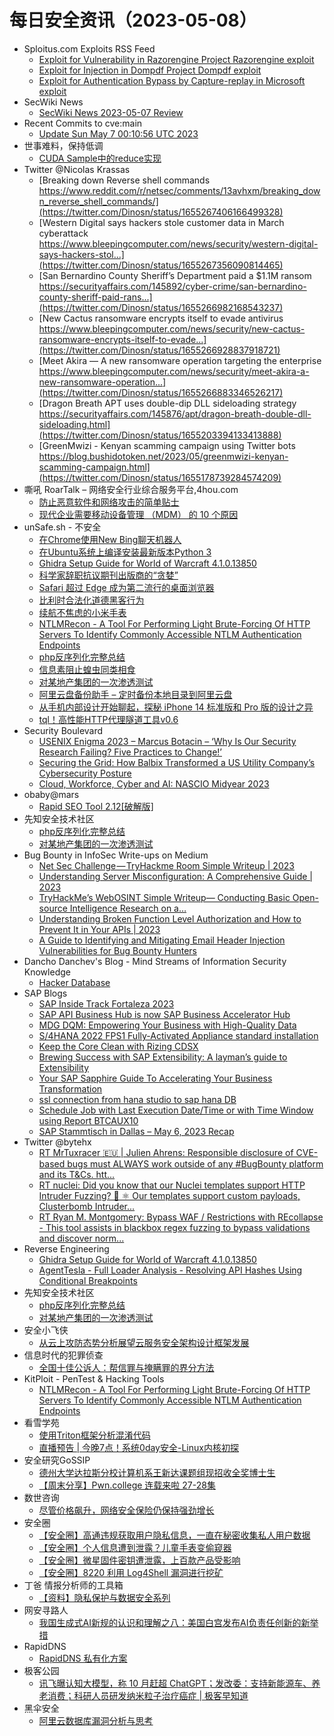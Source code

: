 # 每日安全资讯（2023-05-08）

- Sploitus.com Exploits RSS Feed
  - [Exploit for Vulnerability in Razorengine Project Razorengine exploit](https://sploitus.com/exploit?id=B647D0CC-E3B6-554E-BB4F-6D55CE2C0366&utm_source=rss&utm_medium=rss)
  - [Exploit for Injection in Dompdf Project Dompdf exploit](https://sploitus.com/exploit?id=D5201836-D46C-502F-90F6-850AE336FC16&utm_source=rss&utm_medium=rss)
  - [Exploit for Authentication Bypass by Capture-replay in Microsoft exploit](https://sploitus.com/exploit?id=27643BF8-1E30-57ED-ABE3-C319CC15C978&utm_source=rss&utm_medium=rss)
- SecWiki News
  - [SecWiki News 2023-05-07 Review](http://www.sec-wiki.com/?2023-05-07)
- Recent Commits to cve:main
  - [Update Sun May  7 00:10:56 UTC 2023](https://github.com/trickest/cve/commit/c0bae201a9a4c9a9553c69f76d88bdefcb6706d3)
- 世事难料，保持低调
  - [CUDA Sample中的reduce实现](https://blog.csdn.net/ariesjzj/article/details/130477586)
- Twitter @Nicolas Krassas
  - [Breaking down Reverse shell commands https://www.reddit.com/r/netsec/comments/13avhxm/breaking_down_reverse_shell_commands/](https://twitter.com/Dinosn/status/1655267406166499328)
  - [Western Digital says hackers stole customer data in March cyberattack https://www.bleepingcomputer.com/news/security/western-digital-says-hackers-stol...](https://twitter.com/Dinosn/status/1655267356090814465)
  - [San Bernardino County Sheriff’s Department paid a $1.1M ransom https://securityaffairs.com/145892/cyber-crime/san-bernardino-county-sheriff-paid-rans...](https://twitter.com/Dinosn/status/1655266982168543237)
  - [New Cactus ransomware encrypts itself to evade antivirus https://www.bleepingcomputer.com/news/security/new-cactus-ransomware-encrypts-itself-to-evade...](https://twitter.com/Dinosn/status/1655266928837918721)
  - [Meet Akira — A new ransomware operation targeting the enterprise https://www.bleepingcomputer.com/news/security/meet-akira-a-new-ransomware-operation...](https://twitter.com/Dinosn/status/1655266883346526217)
  - [Dragon Breath APT uses double-dip DLL sideloading strategy https://securityaffairs.com/145876/apt/dragon-breath-double-dll-sideloading.html](https://twitter.com/Dinosn/status/1655203394133413888)
  - [GreenMwizi - Kenyan scamming campaign using Twitter bots https://blog.bushidotoken.net/2023/05/greenmwizi-kenyan-scamming-campaign.html](https://twitter.com/Dinosn/status/1655178739284574209)
- 嘶吼 RoarTalk – 网络安全行业综合服务平台,4hou.com
  - [防止恶意软件和网络攻击的简单贴士](https://www.4hou.com/posts/nmrD)
  - [现代企业需要移动设备管理 （MDM） 的 10 个原因](https://www.4hou.com/posts/0og7)
- unSafe.sh - 不安全
  - [在Chrome使用New Bing聊天机器人](https://buaq.net/go-162176.html)
  - [在Ubuntu系统上编译安装最新版本Python 3](https://buaq.net/go-162177.html)
  - [Ghidra Setup Guide for World of Warcraft 4.1.0.13850](https://buaq.net/go-162164.html)
  - [科学家辞职抗议期刊出版商的“贪婪”](https://buaq.net/go-162178.html)
  - [Safari 超过 Edge 成为第二流行的桌面浏览器](https://buaq.net/go-162179.html)
  - [比利时合法化道德黑客行为](https://buaq.net/go-162180.html)
  - [续航不焦虑的小米手表](https://buaq.net/go-162163.html)
  - [NTLMRecon - A Tool For Performing Light Brute-Forcing Of HTTP Servers To Identify Commonly Accessible NTLM Authentication Endpoints](https://buaq.net/go-162159.html)
  - [php反序列化完整总结](https://buaq.net/go-162155.html)
  - [信息素阻止蝗虫同类相食](https://buaq.net/go-162138.html)
  - [对某地产集团的一次渗透测试](https://buaq.net/go-162156.html)
  - [阿里云盘备份助手 – 定时备份本地目录到阿里云盘](https://buaq.net/go-162123.html)
  - [从手机内部设计开始聊起，探秘 iPhone 14 标准版和 Pro 版的设计之异](https://buaq.net/go-162121.html)
  - [tql！高性能HTTP代理隧道工具v0.6](https://buaq.net/go-162115.html)
- Security Boulevard
  - [USENIX Enigma 2023 – Marcus Botacin – ‘Why Is Our Security Research Failing? Five Practices to Change!’](https://securityboulevard.com/2023/05/usenix-enigma-2023-marcus-botacin-why-is-our-security-research-failing-five-practices-to-change/)
  - [Securing the Grid: How Balbix Transformed a US Utility Company’s Cybersecurity Posture](https://securityboulevard.com/2023/05/securing-the-grid-how-balbix-transformed-a-us-utility-companys-cybersecurity-posture/)
  - [Cloud, Workforce, Cyber and AI: NASCIO Midyear 2023](https://securityboulevard.com/2023/05/cloud-workforce-cyber-and-ai-nascio-midyear-2023/)
- obaby@mars
  - [Rapid SEO Tool 2.12[破解版]](https://h4ck.org.cn/2023/05/rapid-seo-tool-2-12%e7%a0%b4%e8%a7%a3%e7%89%88/)
- 先知安全技术社区
  - [php反序列化完整总结](https://xz.aliyun.com/t/12507)
  - [对某地产集团的一次渗透测试](https://xz.aliyun.com/t/12508)
- Bug Bounty in InfoSec Write-ups on Medium
  - [Net Sec Challenge — TryHackme Room Simple Writeup | 2023](https://infosecwriteups.com/net-sec-challenge-tryhackme-room-simple-writeup-2023-f0595157594d?source=rss----7b722bfd1b8d--bug_bounty)
  - [Understanding Server Misconfiguration: A Comprehensive Guide | 2023](https://infosecwriteups.com/understanding-server-misconfiguration-a-comprehensive-guide-2023-4f877fa66909?source=rss----7b722bfd1b8d--bug_bounty)
  - [TryHackMe’s WebOSINT Simple Writeup— Conducting Basic Open-source Intelligence Research on a…](https://infosecwriteups.com/tryhackmes-webosint-simple-writeup-conducting-basic-open-source-intelligence-research-on-a-f1c1da2e8089?source=rss----7b722bfd1b8d--bug_bounty)
  - [Understanding Broken Function Level Authorization and How to Prevent It in Your APIs | 2023](https://infosecwriteups.com/understanding-broken-function-level-authorization-and-how-to-prevent-it-in-your-apis-2023-44240853824?source=rss----7b722bfd1b8d--bug_bounty)
  - [A Guide to Identifying and Mitigating Email Header Injection Vulnerabilities for Bug Bounty Hunters](https://infosecwriteups.com/a-guide-to-identifying-and-mitigating-email-header-injection-vulnerabilities-for-bug-bounty-hunters-32bd228d15b5?source=rss----7b722bfd1b8d--bug_bounty)
- Dancho Danchev's Blog - Mind Streams of Information Security Knowledge
  - [Hacker Database](https://ddanchev.blogspot.com/2023/05/hacker-database.html)
- SAP Blogs
  - [SAP Inside Track Fortaleza 2023](https://blogs.sap.com/2023/05/07/sap-inside-track-fortaleza-2023/)
  - [SAP API Business Hub is now SAP Business Accelerator Hub](https://blogs.sap.com/2023/05/07/sap-api-business-hub-is-now-sap-business-accelerator-hub/)
  - [MDG DQM: Empowering Your Business with High-Quality Data](https://blogs.sap.com/2023/05/07/mdg-dqm-empowering-your-business-with-high-quality-data/)
  - [S/4HANA 2022 FPS1 Fully-Activated Appliance standard installation](https://blogs.sap.com/2023/05/07/s-4hana-2022-fps1-fully-activated-appliance-standard-installation/)
  - [Keep the Core Clean with Rizing CDSX](https://blogs.sap.com/2023/05/07/keep-the-core-clean-with-rizing-cdsx/)
  - [Brewing Success with SAP Extensibility: A layman’s guide to Extensibility](https://blogs.sap.com/2023/05/07/brewing-success-with-sap-extensibility-a-laymans-guide-to-extensibility/)
  - [Your SAP Sapphire Guide To Accelerating Your Business Transformation](https://blogs.sap.com/2023/05/07/your-sap-sapphire-guide-to-accelerating-your-business-transformation/)
  - [ssl connection from hana studio to sap hana DB](https://blogs.sap.com/2023/05/07/ssl-connection-from-hana-studio-to-sap-hana-db/)
  - [Schedule Job with Last Execution Date/Time or with Time Window using Report BTCAUX10](https://blogs.sap.com/2023/05/07/schedule-job-with-last-execution-date-time-or-with-time-window-using-report-btcaux10/)
  - [SAP Stammtisch in Dallas – May 6, 2023 Recap](https://blogs.sap.com/2023/05/07/sap-stammtisch-in-dallas-may-6-2023-recap/)
- Twitter @bytehx
  - [RT MrTuxracer 🇪🇺 | Julien Ahrens: Responsible disclosure of CVE-based bugs must ALWAYS work outside of any #BugBounty platform and its T&Cs. htt...](https://twitter.com/MrTuxracer/status/1655227847718346753)
  - [RT nuclei: Did you know that our Nuclei templates support HTTP Intruder Fuzzing? 🚀 ⚛️ Our templates support custom payloads, Clusterbomb Intruder...](https://twitter.com/pdnuclei/status/1655044792043163649)
  - [RT Ryan M. Montgomery: Bypass WAF / Restrictions with REcollapse - This tool assists in blackbox regex fuzzing to bypass validations and discover norm...](https://twitter.com/0dayCTF/status/1655020417034141697)
- Reverse Engineering
  - [Ghidra Setup Guide for World of Warcraft 4.1.0.13850](https://www.reddit.com/r/ReverseEngineering/comments/13apv74/ghidra_setup_guide_for_world_of_warcraft_41013850/)
  - [AgentTesla - Full Loader Analysis - Resolving API Hashes Using Conditional Breakpoints](https://www.reddit.com/r/ReverseEngineering/comments/13b5qdj/agenttesla_full_loader_analysis_resolving_api/)
- 先知安全技术社区
  - [php反序列化完整总结](https://xz.aliyun.com/t/12507)
  - [对某地产集团的一次渗透测试](https://xz.aliyun.com/t/12508)
- 安全小飞侠
  - [从云上攻防态势分析展望云服务安全架构设计框架发展](https://mp.weixin.qq.com/s?__biz=MzAwMzAwOTQ5Nw==&mid=2650941791&idx=1&sn=a28fb1a15656020d9b7693c1b005a08a&chksm=813737e9b640beff668d6aa05a110a34ac251d3441c6277f3749fcaa0b8d71cfa9dcfc3e6edc&scene=58&subscene=0#rd)
- 信息时代的犯罪侦查
  - [全国十佳公诉人：帮信罪与掩瞒罪的界分方法](https://mp.weixin.qq.com/s?__biz=MzAxNTA4NDAwOQ==&mid=2650736784&idx=1&sn=ecec8fec1bdd656f6e885957095885f9&chksm=8382d816b4f5510072c444b67389ef447cf7bca0f3543124686850bc329bac53d6d59f16eb78&scene=58&subscene=0#rd)
- KitPloit - PenTest & Hacking Tools
  - [NTLMRecon - A Tool For Performing Light Brute-Forcing Of HTTP Servers To Identify Commonly Accessible NTLM Authentication Endpoints](http://www.kitploit.com/2023/05/ntlmrecon-tool-for-performing-light.html)
- 看雪学苑
  - [使用Triton框架分析混淆代码](https://mp.weixin.qq.com/s?__biz=MjM5NTc2MDYxMw==&mid=2458503947&idx=1&sn=ea38ab3fb1c198c82236f6754a7fb4d0&chksm=b18efb8186f97297b276ee17e087a222a5d2a910ced790e66039e960284c741d3e17bee4c176&scene=58&subscene=0#rd)
  - [直播预告 | 今晚7点！系统0day安全-Linux内核初探](https://mp.weixin.qq.com/s?__biz=MjM5NTc2MDYxMw==&mid=2458503947&idx=2&sn=d2ca3aa3565629e6d61a2d6380e29263&chksm=b18efb8186f97297dd452f5de872e5e84a998c31a0a196c545a2c7e8ba2f7024fd806153e056&scene=58&subscene=0#rd)
- 安全研究GoSSIP
  - [德州大学达拉斯分校计算机系王新达课题组现招收全奖博士生](https://mp.weixin.qq.com/s?__biz=Mzg5ODUxMzg0Ng==&mid=2247495085&idx=1&sn=1ae4d10a24eef7fec6f315b3e46dd4ca&chksm=c063c374f7144a625823df477ebb6cad877f57db2fafd015dcf95002e840c941ad4b331e50a9&scene=58&subscene=0#rd)
  - [【周末分享】Pwn.college 连载来啦 27-28集](https://mp.weixin.qq.com/s?__biz=Mzg5ODUxMzg0Ng==&mid=2247495085&idx=2&sn=3d65a1a408cbf6da05536b215e688e0b&chksm=c063c374f7144a62ab2526291df5c502728a2570baf7860fe932184e6a292f12de16f837a77c&scene=58&subscene=0#rd)
- 数世咨询
  - [尽管价格飙升，网络安全保险仍保持强劲增长](https://mp.weixin.qq.com/s?__biz=MzkxNzA3MTgyNg==&mid=2247498034&idx=1&sn=73f3dae3240ad01f07dba5474b458ebf&chksm=c1448b8ff63302995fcf3353241870a1de3bd110e90c377c35b051cb600c8532fdd3604724f1&scene=58&subscene=0#rd)
- 安全圈
  - [【安全圈】高通违规获取用户隐私信息，一直在秘密收集私人用户数据](https://mp.weixin.qq.com/s?__biz=MzIzMzE4NDU1OQ==&mid=2652033875&idx=1&sn=b2719942700540a67fa3e694dad92622&chksm=f36fff13c4187605f67eb19ece3a314e73ef8866caa54efe81111a4fa9254496900151494354&scene=58&subscene=0#rd)
  - [【安全圈】个人信息遭到泄露？儿童手表变偷窥器](https://mp.weixin.qq.com/s?__biz=MzIzMzE4NDU1OQ==&mid=2652033875&idx=2&sn=55196b8ccd0fb152d761db3d55028d04&chksm=f36fff13c41876058fa01334cb4703a1318ed5aa884a4931b66be39bcb1519981338cc8277c7&scene=58&subscene=0#rd)
  - [【安全圈】微星固件密钥遭泄露，上百款产品受影响](https://mp.weixin.qq.com/s?__biz=MzIzMzE4NDU1OQ==&mid=2652033875&idx=3&sn=241cbf1d798d4ce75eaec2a57ac30c0d&chksm=f36fff13c4187605367e2fdd7d86e46d4c7055a26c24bc0afa5c14dde120b0781860ce8e3859&scene=58&subscene=0#rd)
  - [【安全圈】8220 利用 Log4Shell 漏洞进行挖矿](https://mp.weixin.qq.com/s?__biz=MzIzMzE4NDU1OQ==&mid=2652033875&idx=4&sn=027f3f9b86e51bc9bb359b06b3c373dc&chksm=f36fff13c4187605b39ca647548862a89014321d699bf39886503e86b2362329cfab6037e9be&scene=58&subscene=0#rd)
- 丁爸 情报分析师的工具箱
  - [【资料】隐私保护与数据安全系列](https://mp.weixin.qq.com/s?__biz=MzI2MTE0NTE3Mw==&mid=2651136234&idx=1&sn=3d5fc5c7a7bae52414e69398d41624e5&chksm=f1af57d0c6d8dec64bef1f64303ebd06a53aecf1b2d0dae55790fdf4009cc9ea665dd9a44bac&scene=58&subscene=0#rd)
- 网安寻路人
  - [我国生成式AI新规的认识和理解之八：美国白宫发布AI负责任创新的新举措](https://mp.weixin.qq.com/s?__biz=MzIxODM0NDU4MQ==&mid=2247499722&idx=1&sn=aa04de1870f5ae25c2e917737e1e0e13&chksm=97e94220a09ecb364ba078a0efdfea5ed17fa5256cc0c318474d1965dc1b8a3deb956b7a6f38&scene=58&subscene=0#rd)
- RapidDNS
  - [RapidDNS 私有化方案](https://mp.weixin.qq.com/s?__biz=Mzg4NDU0ODMxOQ==&mid=2247485756&idx=1&sn=9890fc71f610c856b672e859a764b32d&chksm=cfb73e8cf8c0b79a7eb93ca6b12da8ae3f6a4be0e8d0d2be93457e5aed6e815191369bff771e&scene=58&subscene=0#rd)
- 极客公园
  - [讯飞曝认知大模型，称 10 月赶超 ChatGPT；发改委：支持新能源车、养老消费；科研人员研发纳米粒子治疗癌症 | 极客早知道](https://mp.weixin.qq.com/s?__biz=MTMwNDMwODQ0MQ==&mid=2652991830&idx=1&sn=ab7827c620d5c8e5d5da63193588adbf&chksm=7e540ce0492385f648e48b816cf8b5d20b9992d66346da276ad2c1132f7073f27d4a377c0268&scene=58&subscene=0#rd)
- 黑伞安全
  - [阿里云数据库漏洞分析与思考](https://mp.weixin.qq.com/s?__biz=MzU0MzkzOTYzOQ==&mid=2247487076&idx=1&sn=53dd511a84fc6db1766c8b5212759acd&chksm=fb02833ccc750a2ae14a819e0783eba6d98aa76b41d3b0188c4fda8918a180ca6c5d2c93f02e&scene=58&subscene=0#rd)

